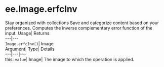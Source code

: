  
#  ee.Image.erfcInv
Stay organized with collections  Save and categorize content based on your preferences. 
Computes the inverse complementary error function of the input. Usage| Returns  
---|---  
`Image.erfcInv()`| Image  
Argument| Type| Details  
---|---|---  
this: `value`| Image| The image to which the operation is applied.  
